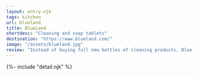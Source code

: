 ```yaml
---
layout: entry.njk
tags: kitchen
url: blueland
title: BlueLand
shortdesc: "Cleaning and soap tablets"
destination: "https://www.blueland.com/"
image: "/assets/blueland.jpg"
review: "Instead of buying full new bottles of cleaning products, Blue Land offers tablet packets that are mixed with water to make up your own bottles of cleaners and handwashes. They'll encourage you to buy their own plastic(!) bottles, but Less Mess recommends you just pickup the refill tablets and reuse bottles you already have on hand (like your last empty plastic bottles!). They also sell a range of laundry and dishwasher tablets and a dish-washing powder. Subscription option available."
---
```


{%- include "detail.njk" %}

